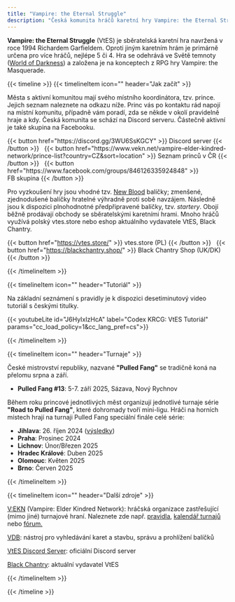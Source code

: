 ```yaml
---
title: "Vampire: the Eternal Struggle"
description: "Česká komunita hráčů karetní hry Vampire: the Eternal Struggle"
---
```


**Vampire: the Eternal Struggle** (VtES) je sběratelská karetní hra navržená v roce 1994 Richardem Garfieldem.
Oproti jiným karetním hrám je primárně určena pro více hráčů, nejlépe 5 či 4. Hra se odehrává ve Světě temnoty
 ([World of Darkness](https://www.worldofdarkness.com)) a založena je na konceptech z RPG hry Vampire: the Masquerade.

{{< timeline >}}
{{< timelineItem icon="" header="Jak začít" >}}

<p>
Města s aktivní komunitou mají svého místního koordinátora, tzv. prince. Jejich seznam naleznete na odkazu níže.
 Princ vás po kontaktu rád napojí na místní komunitu, případně vám poradí, zda se někde v okolí pravidelně hraje a kdy.
 Česká komunita se schází na Discord serveru. Částečně aktivní je také skupina na Facebooku.
</p>
 {{< button href="https://discord.gg/3WU6SsKGCY" >}}
 Discord&nbsp;server
 {{< /button >}}
 &nbsp;
 {{< button href="https://www.vekn.net/vampire-elder-kindred-network/prince-list?country=CZ&sort=location" >}}
 Seznam&nbsp;princů&nbsp;v&nbsp;ČR
 {{< /button >}}
 &nbsp;
 {{< button href="https://www.facebook.com/groups/846126335924848" >}}
   FB&nbsp;skupina
 {{< /button >}}

<p>Pro vyzkoušení hry jsou vhodné tzv. <a href="https://www.blackchantry.com/products/vampire-the-eternal-struggle-fifth-edition/new-blood-introductory-decks-for-vampire-the-eternal-struggle/">New Blood</a>
 balíčky; zmenšené, zjednodušené balíčky hratelné výhradně proti sobě navzájem. Následně jsou k dispozici plnohodnotné
 předpřipravené balíčky, tzv. <em>startery</em>. Obojí běžně prodávají obchody se sběratelskými karetními hrami. Mnoho
 hráčů využívá polský vtes.store nebo eshop aktuálního vydavatele VtES, Black Chantry.
 </p>

 {{< button href="https://vtes.store/" >}}
  vtes.store&nbsp;(PL)
 {{< /button >}}
 &nbsp;
 {{< button href="https://blackchantry.shop/" >}}
  Black&nbsp;Chantry&nbsp;Shop&nbsp;(UK/DK)
 {{< /button >}}

{{< /timelineItem >}}

{{< timelineItem icon="" header="Tutoriál" >}}

<p>Na základní seznámení s pravidly je k dispozici desetiminutový video tutoriál s českými titulky.</p>

{{< youtubeLite id="J6HyIxIzHcA" label="Codex KRCG: VtES Tutoriál" params="cc_load_policy=1&cc_lang_pref=cs">}}

{{< /timelineItem >}}

{{< timelineItem icon="" header="Turnaje" >}}
<p>České mistrovství republiky, nazvané <strong>"Pulled Fang"</strong> se tradičně koná na přelomu srpna a září.</p>

<ul>
<li><strong>Pulled Fang #13</strong>: 5-7. září 2025, Sázava, Nový Rychnov<!-- (<a href="https://www.facebook.com/events/825185032875096">FB</a>)--></li>
</ul>

<p>Během roku princové jednotlivých měst organizují jednotlivé turnaje série <strong>"Road to Pulled Fang"</strong>, které dohromady tvoří mini-ligu. Hráči na horních místech hrají na turnaji Pulled Fang speciální finále celé série:</p>

<ul>
<li><strong>Jihlava</strong>: 26. říjen 2024 (<a href="https://www.vekn.net/event-calendar/event/11028">výsledky</a>)</li>
<li><strong>Praha</strong>: Prosinec 2024<!-- (<a href="https://www.vekn.net/event-calendar/event/11181">výsledky</a>)--></li>
<li><strong>Lichnov</strong>: Únor/Březen 2025<!-- (<a href="https://www.vekn.net/event-calendar/event/11332">výsledky</a>)--></li>
<li><strong>Hradec Králové</strong>: Duben 2025<!-- (<a href="https://www.vekn.net/event-calendar/event/11387">výsledky</a>)--></li>
<li><strong>Olomouc</strong>: Květen 2025<!-- (zrušeno, nahrazeno v červenci HK: Additional Strike)--></li>
<li><strong>Brno</strong>: Červen 2025<!-- (<a href="https://www.vekn.net/event-calendar/event/11419">výsledky</a>)--></li>
</ul>

{{< /timelineItem >}}

{{< timelineItem icon="" header="Další zdroje" >}}

<p><a href="https://www.vekn.net">V:EKN</a> (Vampire: Elder Kindred Network): hráčská organizace zastřešující (mimo
 jiné) turnajové hraní. Naleznete zde např. <a href="https://www.vekn.net/rulebook">pravidla</a>,
 <a href="https://www.vekn.net/event-calendar">kalendář turnajů</a> nebo
 <a href="https://www.vekn.net/forum">fórum.</a>
 </p>
<p><a href="https://vdb.im/">VDB</a>: nástroj pro vyhledávání karet a stavbu, správu a prohlížení balíčků</p>
<p><a href="https://discord.gg/vampire-the-eternal-struggle-official-887471681277399091">VtES Discord Server</a>: oficiální Discord server</p>
<p><a href="https://www.blackchantry.com/">Black Chantry</a>: aktuální vydavatel VtES</p>

{{< /timelineItem >}}

{{< /timeline >}}
